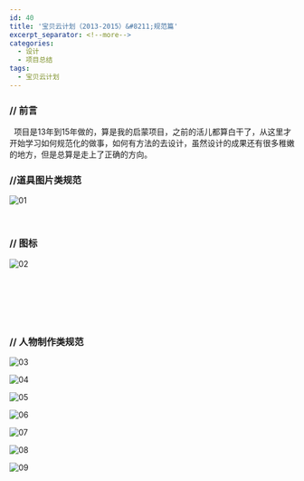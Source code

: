 ```yaml
---
id: 40
title: '宝贝云计划（2013-2015）&#8211;规范篇'
excerpt_separator: <!--more-->
categories:
  - 设计
  - 项目总结
tags:
  - 宝贝云计划
---
```

### // 前言

&nbsp; 项目是13年到15年做的，算是我的启蒙项目，之前的活儿都算白干了，从这里才开始学习如何规范化的做事，如何有方法的去设计，虽然设计的成果还有很多稚嫩的地方，但是总算是走上了正确的方向。

### //道具图片类规范

![01](/wp-content/uploads/2017/03/pic.jpg)



<!--more-->

&nbsp;

### // 图标

![02](/wp-content/uploads/2017/03/icon.png)

&nbsp;

&nbsp;

&nbsp;

### **// 人物制作类规范**

![03](/wp-content/uploads/2017/03/人物设定1.png)

![04](/wp-content/uploads/2017/03/人物设定2.png)

![05](/wp-content/uploads/2017/03/人物设定3.png)

![06](/wp-content/uploads/2017/03/人物设定4.png)

![07](/wp-content/uploads/2017/03/人物设定5.png)

![08](/wp-content/uploads/2017/03/人物设定6.png)

![09](/wp-content/uploads/2017/03/Q.png)